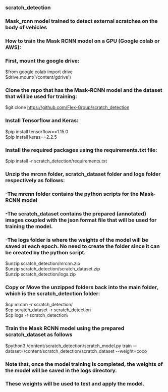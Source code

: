 ### scratch_detection
### Mask_rcnn model trained to detect external scratches on the body of vehicles

### How to train the Mask RCNN model on a GPU (Google colab or AWS):

### First, mount the google drive:

$from google.colab import drive\
$drive.mount('/content/gdrive')

### Clone the repo that has the Mask-RCNN model and the dataset that will be used for training:

$git clone https://github.com/Flex-Group/scratch_detection

### Install Tensorflow and Keras:

$pip install tensorflow==1.15.0\
$pip install keras==2.2.5

### Install the required packages using the requirements.txt file:

$pip install -r scratch_detection/requirements.txt

### Unzip the mrcnn folder, scratch_dataset folder and logs folder respectively as follows:
### -The mrcnn folder contains the python scripts for the Mask-RCNN model
### -The scratch_dataset contains the prepared (annotated) images coupled with the json format file that will be used for training the model.
### -The logs folder is where the weights of the model will be saved at each epoch. No need to create the folder since it can be created by the python script.

$unzip scratch_detection/mrcnn.zip\
$unzip scratch_detection/scratch_dataset.zip\
$unzip scratch_detection/logs.zip

### Copy or Move the unzipped folders back into the main folder, which is the scratch_detection folder:

$cp mrcnn -r scratch_detection/\
$cp scratch_dataset -r scratch_detection\
$cp logs -r scratch_detection\

### Train the Mask RCNN model using the prepared scratch_dataset as follows

$python3 /content/scratch_detection/scratch_model.py train --dataset=/content/scratch_detection/scratch_dataset --weight=coco

### Note that, once the model training is completed, the weights of the model will be saved in the logs directory. 
### These weights will be used to test and apply the model.


